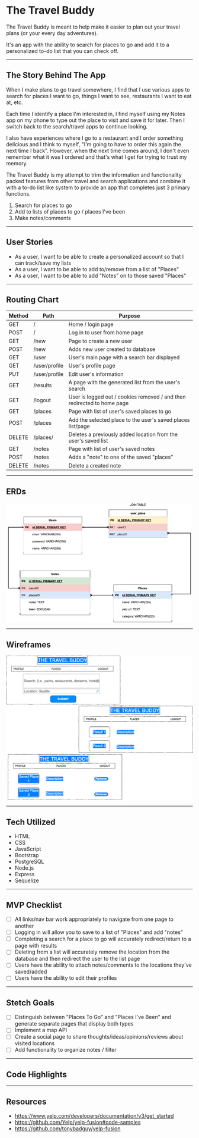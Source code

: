 # The Travel Buddy

The Travel Buddy is meant to help make it easier to plan out your travel plans (or your every day adventures).

It's an app with the ability to search for places to go and add it to a personalized to-do list that you can check off. 
___

## The Story Behind The App
When I make plans to go travel somewhere, I find that I use various apps to search for places I want to go, things I want to see, restaurants I want to eat at, etc.

Each time I identify a place I'm interested in, I find myself using my Notes app on my phone to type out the place to visit and save it for later. Then I switch back to the search/travel apps to continue looking.

I also have experiences where I go to a restaurant and I order something delicious and I think to myself, "I'm going to have to order this again the next time I back". However, when the next time comes around, I don't even remember what it was I ordered and that's what I get for trying to trust my memory.

The Travel Buddy is my attempt to trim the information and functionality packed features from other travel and search applications and combine it with a to-do list like system to provide an app that completes just 3 primary functions.
1. Search for places to go
2. Add to lists of places to go / places I've been
3. Make notes/comments
___

## User Stories
- As a user, I want to be able to create a personalized account so that I can track/save my lists
- As a user, I want to be able to add to/remove from a list of "Places"
- As a user, I want to be able to add "Notes" on to those saved "Places"
___

## Routing Chart
| Method | Path | Purpose |
| ------ | ---- | ------- |
| GET | / | Home / login page
| POST | / | Log in to user from home page
| GET | /new | Page to create a new user
| POST | /new | Adds new user created to database
| GET | /user | User's main page with a search bar displayed
| GET | /user/profile | User's profile page
| PUT | /user/profile | Edit user's information
| GET | /results | A page with the generated list from the user's search
| GET | /logout | User is logged out / cookies removed / and then redirected to home page
| GET | /places | Page with list of user's saved places to go
| POST | /places | Add the selected place to the user's saved places list/page
| DELETE | /places/ | Deletes a previously added location from the user's saved list
| GET | /notes | Page with list of user's saved notes
| POST | /notes | Adds a "note" to one of the saved "places"
| DELETE | /notes | Delete a created note
___

## ERDs
![ERD image](The-Travel-Buddy.drawio.png)
___

## Wireframes
![wireframe image](/The-Travel-Buddy-Wireframe.drawio.png)
___
## Tech Utilized
- HTML
- CSS
- JavaScript
- Bootstrap
- PostgreSQL
- Node.js
- Express
- Sequelize
___

## MVP Checklist
- [ ] All links/nav bar work appropriately to navigate from one page to another
- [ ] Logging in will allow you to save to a list of "Places" and add "notes"
- [ ] Completing a search for a place to go will accurately redirect/return to a page with results
- [ ] Deleting from a list will accurately remove the location from the database and then redirect the user to the list page
- [ ] Users have the ability to attach notes/comments to the locations they've saved/added
- [ ] Users have the ability to edit their profiles
___

## Stetch Goals
- [ ] Distinguish between "Places To Go" and "Places I've Been" and generate separate pages that display both types
- [ ] Implement a map API
- [ ] Create a social page to share thoughts/ideas/opinions/reviews about visited locations
- [ ] Add functionality to organize notes / filter
___

## Code Highlights

___

## Resources
- https://www.yelp.com/developers/documentation/v3/get_started
- https://github.com/Yelp/yelp-fusion#code-samples
- https://github.com/tonybadguy/yelp-fusion
